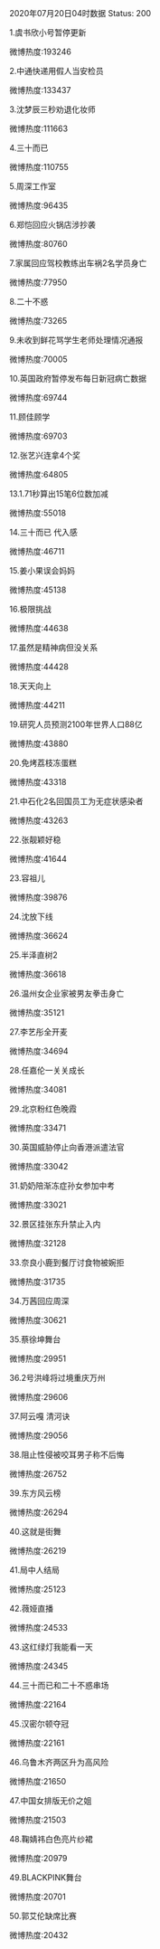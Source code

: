 2020年07月20日04时数据
Status: 200

1.虞书欣小号暂停更新

微博热度:193246

2.中通快递用假人当安检员

微博热度:133437

3.沈梦辰三秒劝退化妆师

微博热度:111663

4.三十而已

微博热度:110755

5.周深工作室

微博热度:96435

6.郑恺回应火锅店涉抄袭

微博热度:80760

7.家属回应驾校教练出车祸2名学员身亡

微博热度:77950

8.二十不惑

微博热度:73265

9.未收到鲜花骂学生老师处理情况通报

微博热度:70005

10.英国政府暂停发布每日新冠病亡数据

微博热度:69744

11.顾佳顾学

微博热度:69703

12.张艺兴连拿4个奖

微博热度:64805

13.1.71秒算出15笔6位数加减

微博热度:55018

14.三十而已 代入感

微博热度:46711

15.姜小果误会妈妈

微博热度:45138

16.极限挑战

微博热度:44638

17.虽然是精神病但没关系

微博热度:44428

18.天天向上

微博热度:44211

19.研究人员预测2100年世界人口88亿

微博热度:43880

20.免烤荔枝冻蛋糕

微博热度:43318

21.中石化2名回国员工为无症状感染者

微博热度:43263

22.张靓颖好稳

微博热度:41644

23.容祖儿

微博热度:39876

24.沈放下线

微博热度:36624

25.半泽直树2

微博热度:36618

26.温州女企业家被男友拳击身亡

微博热度:35121

27.李艺彤全开麦

微博热度:34694

28.任嘉伦一关关成长

微博热度:34081

29.北京粉红色晚霞

微博热度:33471

30.英国威胁停止向香港派遣法官

微博热度:33042

31.奶奶陪渐冻症孙女参加中考

微博热度:33021

32.景区挂张东升禁止入内

微博热度:32128

33.奈良小鹿到餐厅讨食物被婉拒

微博热度:31735

34.万茜回应周深

微博热度:30621

35.蔡徐坤舞台

微博热度:29951

36.2号洪峰将过境重庆万州

微博热度:29606

37.阿云嘎 清河诀

微博热度:29056

38.阻止性侵被咬耳男子称不后悔

微博热度:26752

39.东方风云榜

微博热度:26294

40.这就是街舞

微博热度:26219

41.局中人结局

微博热度:25123

42.薇娅直播

微博热度:24533

43.这红绿灯我能看一天

微博热度:24345

44.三十而已和二十不惑串场

微博热度:22164

45.汉密尔顿夺冠

微博热度:22161

46.乌鲁木齐两区升为高风险

微博热度:21650

47.中国女排版无价之姐

微博热度:21503

48.鞠婧祎白色亮片纱裙

微博热度:20979

49.BLACKPINK舞台

微博热度:20701

50.郭艾伦缺席比赛

微博热度:20432


